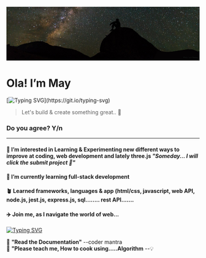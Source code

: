 ![Ola](https://github.com/maytiara/first-day-repo/blob/f3da5063d3c16ea138efe374730ecb73a4b8ad8a/pexels-photo-8959147-cropped.jpg)

# Ola! I’m May
[![Typing SVG](https://readme-typing-svg.herokuapp.com?font=Poppins&duration=5500&pause=1000&color=F7AB24&width=435&lines=%22The+sky's+the+limit..)](https://git.io/typing-svg)
> Let's build & create something great.. 🚧

### Do you agree? Y/n
--------------
#### 👀 I’m interested in Learning & Experimenting new different ways to improve at coding, web development and lately three.js **_"Someday... I will click the submit project 🚀"_**
#### 🌱 I’m currently learning full-stack development
#### 🪴 Learned frameworks, languages & app (html/css, javascript, web API, node.js, jest.js, express.js, sql........ rest API....... 
#### ✈️ Join me, as I navigate the world of web...
[![Typing SVG](https://readme-typing-svg.herokuapp.com?font=Poppins&size=18&duration=6000&color=CFCFCF&multiline=true&height=100&lines=%F0%9F%93%AB+How+to+reach+me...;+codingowl898%40gmail.com)](https://git.io/typing-svg)

💭 **"Read the Documentation"** --coder mantra
<br />
🍳 **"Please teach me, How to cook using.....Algorithm** --💡
<br />

<!---
maytiara/maytiara is a ✨ special ✨ repository because its `README.md` (this file) appears on your GitHub profile.
You can click the Preview link to take a look at your changes.
--->
